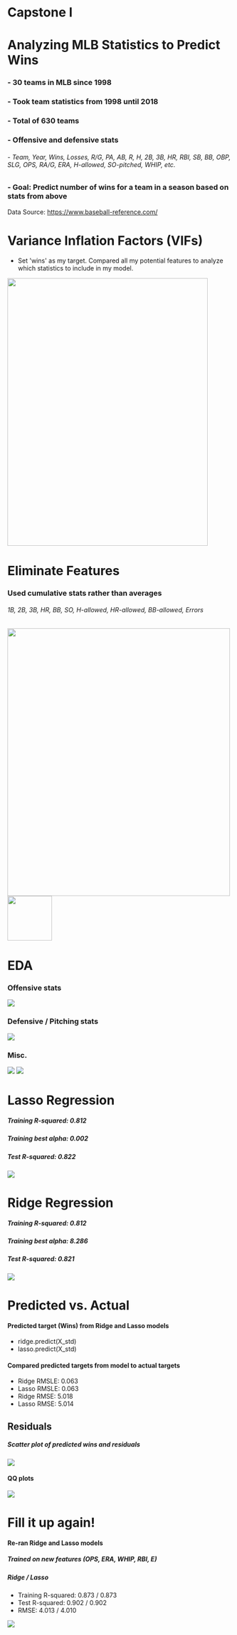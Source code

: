 # Capstone I

# Analyzing MLB Statistics to Predict Wins

### - 30 teams in MLB since 1998
### - Took team statistics from 1998 until 2018
### - Total of 630 teams
### - Offensive and defensive stats
###### - Team, Year, Wins, Losses, R/G, PA, AB, R, H, 2B, 3B, HR, RBI, SB, BB, OBP, SLG, OPS, RA/G, ERA, H-allowed, SO-pitched, WHIP, etc.
### - Goal: Predict number of wins for a team in a season based on stats from above

Data Source: https://www.baseball-reference.com/

# Variance Inflation Factors (VIFs)

- Set 'wins' as my target. Compared all my potential features to analyze which statistics to include in my model.


<img src='figures/jnb-all-vifs.png' width='450' height='600'/>

# Eliminate Features

### Used cumulative stats rather than averages

###### 1B, 2B, 3B, HR, BB, SO, H-allowed, HR-allowed, BB-allowed, Errors


<img src='figures/jnb-some-vifs.png' width='500' height='600'/>



<img src='figures/rsqd-pvals.png' width='100' height='100'/>

# EDA

### Offensive stats


<img src='figures/hit-stats-fig.png'/>


### Defensive / Pitching stats


<img src='figures/pitch-stats-fig.png'/>


### Misc.

<img src='figures/offensive-comparison.png'/>

<img src='figures/annual-trends.png'/>

# Lasso Regression

##### Training R-squared: 0.812
##### Training best alpha: 0.002
##### Test R-squared: 0.822


<img src='figures/lasso-fig.png'/>

# Ridge Regression

##### Training R-squared: 0.812
##### Training best alpha: 8.286
##### Test R-squared: 0.821


<img src='figures/ridge-fig.png'/>

# Predicted vs. Actual

#### Predicted target (Wins) from Ridge and Lasso models
- ridge.predict(X_std)
- lasso.predict(X_std)

#### Compared predicted targets from model to actual targets
- Ridge RMSLE: 0.063
- Lasso RMSLE: 0.063
- Ridge RMSE: 5.018
- Lasso RMSE: 5.014

## Residuals

##### Scatter plot of predicted wins and residuals


<img src='figures/residuals.png'/>


#### QQ plots


<img src='figures/QQplots.png'/>

# Fill it up again!

#### Re-ran Ridge and Lasso models
##### Trained on new features (OPS, ERA, WHIP, RBI, E)
##### Ridge / Lasso
- Training R-squared: 0.873 / 0.873
- Test R-squared: 0.902 / 0.902
- RMSE: 4.013 / 4.010

<img src='figures/2018actvspred1.png'/>
